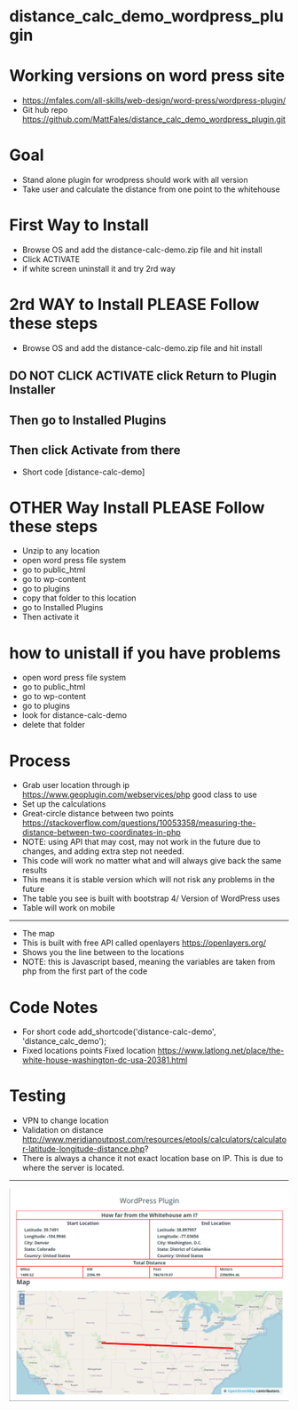 # distance_calc_demo_wordpress_plugin

# Working versions on word press site 
* https://mfales.com/all-skills/web-design/word-press/wordpress-plugin/
* Git hub repo https://github.com/MattFales/distance_calc_demo_wordpress_plugin.git

# Goal
* Stand alone plugin for wrodpress should work with all version
* Take user and calculate the distance from one point to the whitehouse


# First Way to Install
* Browse OS and add the distance-calc-demo.zip file and hit install
* Click ACTIVATE 
* if white screen uninstall it and try 2rd way


# 2rd WAY to Install PLEASE Follow these steps
* Browse OS and add the distance-calc-demo.zip file and hit install
## DO NOT CLICK ACTIVATE  click  Return to Plugin Installer   
## Then go to Installed Plugins 
## Then click Activate from there
* Short code [distance-calc-demo]

# OTHER Way Install PLEASE Follow these steps
* Unzip to any location 
* open word press file system
* go to public_html
* go to wp-content
* go to plugins
* copy that folder to this location
* go to  Installed Plugins 
* Then activate it


# how to unistall if you have problems
* open word press file system
* go to public_html
* go to wp-content
* go to plugins
* look for distance-calc-demo
* delete that folder







# Process 
* Grab user location through ip https://www.geoplugin.com/webservices/php good class to use
* Set up the calculations 
* Great-circle distance between two points https://stackoverflow.com/questions/10053358/measuring-the-distance-between-two-coordinates-in-php 
* NOTE: using API that may cost, may not work in the future due to changes, and adding extra step not needed.
* This code will work no matter what and will always give back the same results 
* This means it is stable version which will not risk any problems in the future 
* The table you see is built with bootstrap 4/ Version of WordPress uses
* Table will work on mobile 
---
* The map
* This is built with free API called openlayers https://openlayers.org/
* Shows you the line between to the locations 
* NOTE: this is Javascript based, meaning the variables are taken from php from the first part of the code

# Code Notes
* For short code add_shortcode('distance-calc-demo', 'distance_calc_demo'); 
* Fixed locations points Fixed location https://www.latlong.net/place/the-white-house-washington-dc-usa-20381.html

# Testing 
* VPN to change location
* Validation on distance  http://www.meridianoutpost.com/resources/etools/calculators/calculator-latitude-longitude-distance.php?
* There is always a chance it not exact location base on IP.  This is due to where the server is located.  




---
![Outline](Example.PNG)








